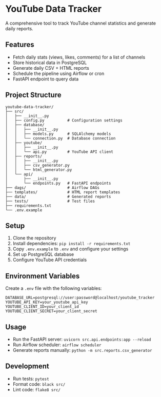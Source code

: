 # YouTube Data Tracker

A comprehensive tool to track YouTube channel statistics and generate daily reports.

## Features

- Fetch daily stats (views, likes, comments) for a list of channels
- Store historical data in PostgreSQL
- Generate daily CSV + HTML reports
- Schedule the pipeline using Airflow or cron
- FastAPI endpoint to query data

## Project Structure

```
youtube-data-tracker/
├── src/
│   ├── __init__.py
│   ├── config.py          # Configuration settings
│   ├── database/
│   │   ├── __init__.py
│   │   ├── models.py      # SQLAlchemy models
│   │   └── connection.py  # Database connection
│   ├── youtube/
│   │   ├── __init__.py
│   │   └── api.py         # YouTube API client
│   ├── reports/
│   │   ├── __init__.py
│   │   ├── csv_generator.py
│   │   └── html_generator.py
│   └── api/
│       ├── __init__.py
│       └── endpoints.py   # FastAPI endpoints
├── dags/                  # Airflow DAGs
├── templates/             # HTML report templates
├── data/                  # Generated reports
├── tests/                 # Test files
├── requirements.txt
└── .env.example
```

## Setup

1. Clone the repository
2. Install dependencies: `pip install -r requirements.txt`
3. Copy `.env.example` to `.env` and configure your settings
4. Set up PostgreSQL database
5. Configure YouTube API credentials

## Environment Variables

Create a `.env` file with the following variables:

```env
DATABASE_URL=postgresql://user:password@localhost/youtube_tracker
YOUTUBE_API_KEY=your_youtube_api_key
YOUTUBE_CLIENT_ID=your_client_id
YOUTUBE_CLIENT_SECRET=your_client_secret
```

## Usage

- Run the FastAPI server: `uvicorn src.api.endpoints:app --reload`
- Run Airflow scheduler: `airflow scheduler`
- Generate reports manually: `python -m src.reports.csv_generator`

## Development

- Run tests: `pytest`
- Format code: `black src/`
- Lint code: `flake8 src/` 